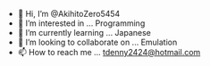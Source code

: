 - 👋 Hi, I’m @AkihitoZero5454
- 👀 I’m interested in ... Programming
- 🌱 I’m currently learning ... Japanese
- 💞️ I’m looking to collaborate on ... Emulation
- 📫 How to reach me ... tdenny2424@hotmail.com

<!---
AkihitoZero5454/AkihitoZero5454 is a ✨ special ✨ repository because its `README.md` (this file) appears on your GitHub profile.
You can click the Preview link to take a look at your changes.
--->
